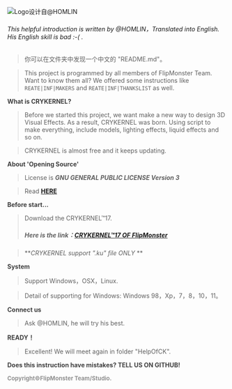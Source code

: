 ![Logo设计自@HOMLIN](https://img.wenhairu.com/images/2021/09/04/GncyN.png)

###### This helpful introduction is written by @HOMLIN，Translated into English.  His English skill is bad :-( .

> 你可以在文件夹中发现一个中文的 "README.md"。

> This project is programmed by all members of FlipMonster Team. Want to know them all? We offered some instructions like `REATE|INF|MAKERS` and `REATE|INF|THANKSLIST` as well.

<font color=#404040><b>What is CRYKERNEL?</b></font>

> Before we started this project, we want make a new way to design 3D Visual Effects. As a result,  CRYKERNEL was born. Using script to make everything, include models, lighting effects, liquid effects and so on.

> CRYKERNEL is almost free and it keeps updating.

<font color=#404040><b>About 'Opening Source'</b></font>

> License is **_GNU GENERAL PUBLIC LICENSE Version 3_**

> Read **[HERE](https://github.com/HOML1N/CRYKERNEL/blob/main/LICENSE)**

<font color=#404040><b>Before start...</b></font>

> Download the CRYKERNEL™17.
>
> ##### Here is the link：[CRYKERNEL™17 OF FlipMonster](https://github.com/HOML1N/CRYKERNEL)

> **_CRYKERNEL support ".ku" file ONLY_ **

<font color=#404040><b>System</b></font>

> Support Windows，OSX，Linux.

> Detail of supporting for Windows: Windows 98，Xp，7，8，10，11。

<font color=#404040><b>Connect us</b></font>

> Ask @HOMLIN, he will try his best.

<font color=#404040><b>READY！</b></font>

> Excellent! We will meet again in folder "HelpOfCK".

<font color=#404040><b>Does this instruction have mistakes? TELL US ON GITHUB!</b></font>

<font color = #909090 size="2px"><b>Copyright©FlipMonster Team/Studio.</b></font>
